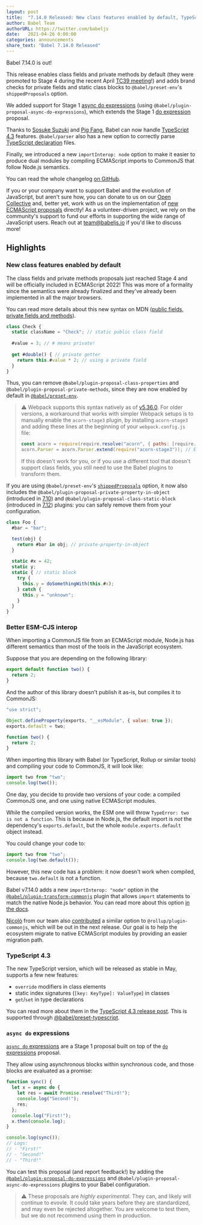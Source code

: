 ```yaml
---
layout: post
title:  "7.14.0 Released: New class features enabled by default, TypeScript 4.3, and better CommonJS interop"
author: Babel Team
authorURL: https://twitter.com/babeljs
date:   2021-04-26 0:00:00
categories: announcements
share_text: "Babel 7.14.0 Released"
---
```


Babel 7.14.0 is out!

This release enables class fields and private methods by default (they were promoted to Stage 4 during the recent April [TC39 meeting](https://github.com/tc39/agendas/blob/master/2021/04.md)!) and adds brand checks for private fields and static class blocks to `@babel/preset-env`'s `shippedProposals` option.

We added support for Stage 1 [async do expressions](https://github.com/tc39/proposal-async-do-expressions) (using `@babel/plugin-proposal-async-do-expressions`), which extends the Stage 1 [do expression](https://github.com/tc39/proposal-do-expressions) proposal.

Thanks to [Sosuke Suzuki](https://github.com/sosukesuzuki) and [Pig Fang](https://github.com/g-plane), Babel can now handle [TypeScript 4.3](https://devblogs.microsoft.com/typescript/announcing-typescript-4-3-beta/) features. `@babel/parser`  also has a new option to correctly parse [TypeScript declaration](https://www.typescriptlang.org/docs/handbook/declaration-files/introduction.html) files.

Finally, we introduced a new `importInterop: node` option to make it easier to produce dual modules by compiling ECMAScript imports to CommonJS that follow Node.js semantics.

You can read the whole changelog [on GitHub](https://github.com/babel/babel/releases/tag/v7.14.0).

<!-- truncate -->

If you or your company want to support Babel and the evolution of JavaScript, but aren't sure how, you can donate to us on our [Open Collective](https://opencollective.com/babel) and, better yet, work with us on the implementation of [new ECMAScript proposals](https://github.com/babel/proposals) directly! As a volunteer-driven project, we rely on the community's support to fund our efforts in supporting the wide range of JavaScript users. Reach out at [team@babeljs.io](mailto:team@babeljs.io) if you'd like to discuss more!

## Highlights

### New class features enabled by default

The class fields and private methods proposals just reached Stage 4 and will be officially included in ECMAScript 2022! This was more of a formality since the semantics were already finalized and they've already been implemented in all the major browsers.

You can read more details about this new syntax on MDN ([public fields](https://developer.mozilla.org/en-US/docs/Web/JavaScript/Reference/Classes/Public_class_fields), [private fields and methods](https://developer.mozilla.org/en-US/docs/Web/JavaScript/Reference/Classes/Private_class_fields)).

```javascript
class Check {
  static className = "Check"; // static public class field
  
  #value = 3; // # means private!
  
  get #double() { // private getter
    return this.#value * 2; // using a private field
  }
}
```

Thus, you can remove `@babel/plugin-proposal-class-properties` and `@babel/plugin-proposal-private-methods`, since they are now enabled by default in [`@babel/preset-env`](https://babeljs.io/docs/en/babel-preset-env).

> ⚠️ Webpack supports this syntax natively as of [v5.36.0](https://github.com/webpack/webpack/releases/tag/v5.36.0).
> For older versions, a workaround that works with simpler Webpack setups is to manually enable the `acorn-stage3` plugin, by installing `acorn-stage3` and adding these lines at the beginning of your `webpack.config.js` file:
> ```js
> const acorn = require(require.resolve("acorn", { paths: [require.resolve("webpack")] })); // Require webpack's acorn dependency
> acorn.Parser = acorn.Parser.extend(require("acorn-stage3")); // Enable the Stage 3 plugin
> ```
> If this doesn't work for you, or if you use a different tool that doesn't support class fields, you still need to use the Babel plugins to transform them.
<!-- Tested at https://github.com/nicolo-ribaudo/romajs-todo-app/blob/d5e38f2189d0ed7a7cf87cd2c35de5b4af7d2f6a/webpack.config.js#L6 -->

If you are using `@babel/preset-env`'s [`shippedProposals`](https://babeljs.io/docs/en/babel-preset-env#shippedproposals) option, it now also includes the `@babel/plugin-proposal-private-property-in-object` (introduced in [7.10](https://babel.dev/blog/2020/05/25/7.10.0#private-fields-in-in-11372httpsgithubcombabelbabelpull11372)) and `@babel/plugin-proposal-class-static-block` (introduced in [7.12](https://babel.dev/blog/2020/10/15/7.12.0#class-static-blocks-12079httpsgithubcombabelbabelpull12079-12143httpsgithubcombabelbabelpull12143)) plugins: you can safely remove them from your configuration.

```js
class Foo {
  #bar = "bar";

  test(obj) {
    return #bar in obj; // private-property-in-object
  }
  
  static #x = 42;
  static y;
  static { // static block
    try {
      this.y = doSomethingWith(this.#x);
    } catch {
      this.y = "unknown";
    }
  }
}
```

### Better ESM-CJS interop

When importing a CommonJS file from an ECMAScript module, Node.js has different semantics than most of the tools in the JavaScript ecosystem.

Suppose that you are depending on the following library:

```js
export default function two() {
  return 2;
}
```

And the author of this library doesn't publish it as-is, but compiles it to CommonJS:

```js
"use strict";

Object.defineProperty(exports, "__esModule", { value: true });
exports.default = two;

function two() {
  return 2;
}
```

When importing this library with Babel (or TypeScript, Rollup or similar tools) and compiling your code to CommonJS, it will look like:

```js
import two from "two";
console.log(two());
```

One day, you decide to provide two versions of your code: a compiled CommonJS one, and one using native ECMAScript modules.

While the compiled version works, the ESM one will throw `TypeError: two is not a function`. This is because in Node.js, the default import is _not_ the dependency's `exports.default`, but the whole `module.exports.default` object instead.

You could change your code to:

```js
import two from "two";
console.log(two.default());
```

However, this new code has a problem: it now doesn't work when compiled, because `two.default` is not a function.

Babel v7.14.0 adds a new `importInterop: "node"` option in the [`@babel/plugin-transform-commonjs`](https://babeljs.io/docs/en/babel-plugin-transform-commonjs) plugin that allows `import` statements to match the native Node.js behavior. You can read more about this option [in the docs](https://babeljs.io/docs/en/babel-plugin-transform-modules-commonjs#importInterop).

[Nicolò](https://github.com/nicolo-ribaudo) from our team also [contributed](https://github.com/rollup/plugins/pull/838) a similar option to `@rollup/plugin-commonjs`, which will be out in the next release. Our goal is to help the ecosystem migrate to native ECMAScript modules by providing an easier migration path.

### TypeScript 4.3

The new TypeScript version, which will be released as stable in May, supports a few new features:

- `override` modifiers in class elements
- static index signatures (`[key: KeyType]: ValueType`) in classes
- `get`/`set` in type declarations

You can read more about them in the [TypeScript 4.3 release post](https://devblogs.microsoft.com/typescript/announcing-typescript-4-3/). This is supported through [@babel/preset-typescript](https://babeljs.io/docs/en/babel-preset-typescript).

### `async do` expressions

[`async do` expressions](https://github.com/tc39/proposal-async-do-expressions) are a Stage 1 proposal built on top of the [`do` expressions](https://github.com/tc39/proposal-do-expressions) proposal.

They allow using asynchronous blocks within synchronous code, and those blocks are evaluated as a promise:

```js
function sync() {
  let x = async do {
    let res = await Promise.resolve("Third!");
    console.log("Second!");
    res;
  };
  console.log("First!");
  x.then(console.log);
}

console.log(sync());
// Logs:
// - "First!"
// - "Second!"
// - "Third!"
```

You can test this proposal (and report feedback!) by adding the [`@babel/plugin-proposal-do-expressions`](https://babeljs.io/docs/en/babel-plugin-proposal-do-expressions) and `@babel/plugin-proposal-async-do-expressions` plugins to your Babel configuration.

> ⚠️ These proposals are _highly experimental_. They can, and likely will continue to evovle. It could take years before they are standardized, and may even be rejected altogether. You are welcome to test them, but we do not recommend using them in production.
